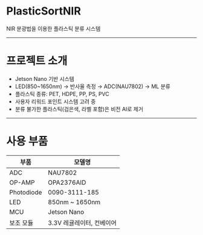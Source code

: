 # PlasticSortNIR
NIR 분광법을 이용한 플라스틱 분류 시스템

---

# 프로젝트 소개

- Jetson Nano 기반 시스템
- LED(850~1650nm) → 반사율 측정 → ADC(NAU7802) → ML 분류
- 플라스틱 종류: PET, HDPE, PP, PS, PVC
- 사용자 리워드 포인트 시스템 고려 중
- 분류 불가한 플라스틱(검은색, 라벨 포함)은 비전 AI로 제거

---

# 사용 부품

| 부품 | 모델명 |
|------|--------|
| ADC | NAU7802 |
| OP-AMP | OPA2376AID |
| Photodiode | 0090-3111-185 |
| LED | 850nm ~ 1650nm |
| MCU | Jetson Nano |
| 보조 모듈 | 3.3V 레귤레이터, 컨베이어 |
